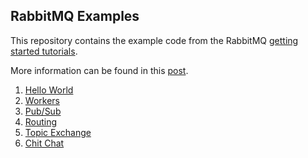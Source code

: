 ## RabbitMQ Examples

This repository contains the example code from the RabbitMQ [getting
started tutorials](http://www.rabbitmq.com/getstarted.html).

More information can be found in this [post](http://www.mokhan.ca/tools/2014/10/10/rabbitmq.html).

1. [Hello World](lib/1-hello/)
2. [Workers](lib/2-workers/)
3. [Pub/Sub](lib/3-pubsub/)
4. [Routing](lib/4-routing/)
5. [Topic Exchange](lib/5-topic-exchange/)
6. [Chit Chat](lib/6-chit-chat/)
